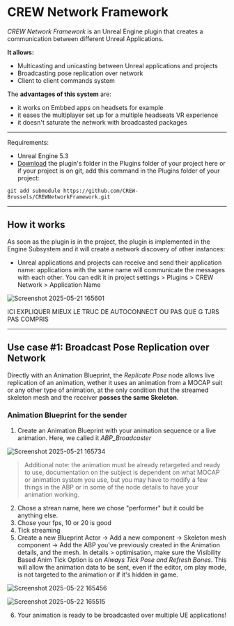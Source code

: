 # CREW Network Framework

*CREW Network Framework* is an Unreal Engine plugin that creates a communication between different Unreal Applications. 
 
**It allows:**
 * Multicasting and unicasting between Unreal applications and projects
 * Broadcasting pose replication over network
 * Client to client commands system

The **advantages of this system** are:
* it works on Embbed apps on headsets for example
* it eases the multiplayer set up for a multiple headseats VR experience
* it doesn't saturate the network with broadcasted packages

***
Requirements:
- Unreal Engine 5.3
- [Download](https://github.com/CREW-Brussels/CREWNetworkFramework.git) the plugin's folder in the Plugins folder of your project here or if your project is on git, add this command in the Plugins folder of your project:
```
git add submodule https://github.com/CREW-Brussels/CREWNetworkFramework.git
```
***
## How it works

As soon as the plugin is in the project, the plugin is implemented in the Engine Subsystem and it will create a network discovery of other instances:
- Unreal applications and projects can receive and send their application name: applications with the same name will communicate the messages with each other. You can edit it in project settings > Plugins > CREW Network > Application Name 

![Screenshot 2025-05-21 165601](https://github.com/user-attachments/assets/c13125ef-baa0-49a5-a815-27365d4f6835)

ICI EXPLIQUER MIEUX LE TRUC DE AUTOCONNECT OU PAS QUE G TJRS PAS COMPRIS
***
## Use case #1: Broadcast Pose Replication over Network 
Directly with an Animation Blueprint, the *Replicate Pose* node allows live replication of an animation, wether it uses an animation from a MOCAP suit or any other type of animation, at the only condition that the streamed skeleton mesh and the receiver **posses the same Skeleton**.

### Animation Blueprint for the sender

1. Create an Animation Blueprint with your animation sequence or a live animation. Here, we called it *ABP_Broadcaster*

![Screenshot 2025-05-21 165734](https://github.com/user-attachments/assets/72b67a74-fd97-412b-8324-67e47578508b)

> Additional note: the animation must be already retargeted and ready to use, documentation on the subject is dependent on what MOCAP or animation system you use, but you may have to modify a few things in the ABP or in some of the node details to have your animation working.

2. Chose a strean name, here we chose "performer" but it could be anything else.
3. Chose your fps, 10 or 20 is good
4. Tick streaming
5. Create a new Blueprint Actor -> Add a new component -> Skeleton mesh component -> Add the ABP you've previously created in the Animation details, and the mesh. In details > optimisation, make sure the Visibility Based Anim Tick Option is on *Always Tick Pose and Refresh Bones*. This will allow the animation data to be sent, even if the editor, om play mode, is not targeted to the animation or if it's hidden in game.

![Screenshot 2025-05-22 165456](https://github.com/user-attachments/assets/6512018e-0cfa-47fd-8bb9-535e0009f5ce)

![Screenshot 2025-05-22 165515](https://github.com/user-attachments/assets/e3f30596-5efd-45af-a126-ad7d1806baa8)

6. Your animation is ready to be broadcasted over multiple UE applications!

